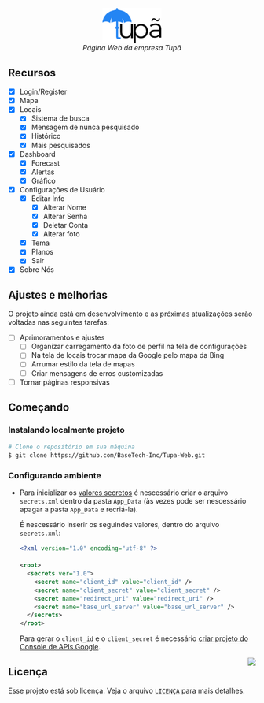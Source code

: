 <div align="center">
<img align="center" width="24%" src="./.github/logo.png" />
<br>
<i>
    Página Web da empresa Tupã
</i>
</div>

## Recursos

- [x] Login/Register
- [X] Mapa
- [X] Locais
    - [x] Sistema de busca
    - [X] Mensagem de nunca pesquisado
    - [X] Histórico
    - [X] Mais pesquisados
- [X] Dashboard
    - [X] Forecast
    - [X] Alertas
    - [X] Gráfico
- [X] Configurações de Usuário
    - [X] Editar Info
        - [X] Alterar Nome
        - [X] Alterar Senha
        - [X] Deletar Conta
        - [X] Alterar foto
    - [X] Tema
    - [X] Planos
    - [X] Sair
- [X] Sobre Nós

## Ajustes e melhorias

O projeto ainda está em desenvolvimento e as próximas atualizações serão voltadas nas seguintes tarefas:

- [ ] Aprimoramentos e ajustes
    - [ ] Organizar carregamento da foto de perfil na tela de configurações
    - [ ] Na tela de locais trocar mapa da Google pelo mapa da Bing
    - [ ] Arrumar estilo da tela de mapas
    - [ ] Criar mensagens de erros customizadas
- [ ] Tornar páginas responsivas

## Começando

### Instalando localmente projeto

```bash
# Clone o repositório em sua máquina
$ git clone https://github.com/BaseTech-Inc/Tupa-Web.git
```

### Configurando ambiente

- Para inicializar os [valores secretos](https://docs.microsoft.com/pt-br/visualstudio/ide/how-to-add-app-config-file?view=vs-2019) é nescessário criar o arquivo `secrets.xml` dentro da pasta `App_Data` (às vezes pode ser nescessário apagar a pasta `App_Data` e recriá-la).

    É nescessário inserir os seguindes valores, dentro do arquivo `secrets.xml`:

    ```xml
    <?xml version="1.0" encoding="utf-8" ?>

    <root>
      <secrets ver="1.0">
        <secret name="client_id" value="client_id" />
        <secret name="client_secret" value="client_secret" />
        <secret name="redirect_uri" value="redirect_uri" />
        <secret name="base_url_server" value="base_url_server" />
      </secrets>
    </root>
    ```

    Para gerar o `client_id` e o `client_secret` é necessário [criar projeto do Console de APIs Google](https://developers.google.com/workspace/guides/create-project).

<img src="https://github.githubassets.com/images/mona-whisper.gif" align="right" />

## Licença

Esse projeto está sob licença. Veja o arquivo [`LICENÇA`](https://github.com/BaseTech-Inc/Tupa-Web/blob/master/LICENSE) para mais detalhes.
